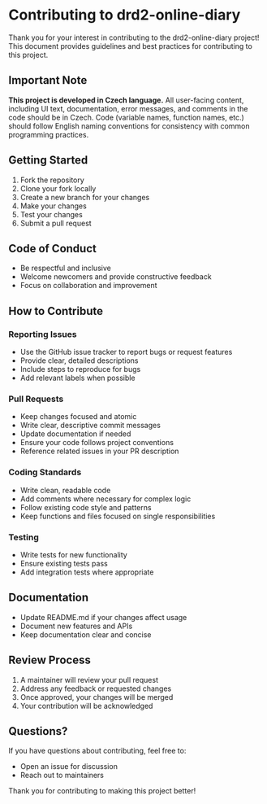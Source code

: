 # Contributing to drd2-online-diary

Thank you for your interest in contributing to the drd2-online-diary project! This document provides guidelines and best practices for contributing to this project.

## Important Note

**This project is developed in Czech language.** All user-facing content, including UI text, documentation, error messages, and comments in the code should be in Czech. Code (variable names, function names, etc.) should follow English naming conventions for consistency with common programming practices.

## Getting Started

1. Fork the repository
2. Clone your fork locally
3. Create a new branch for your changes
4. Make your changes
5. Test your changes
6. Submit a pull request

## Code of Conduct

- Be respectful and inclusive
- Welcome newcomers and provide constructive feedback
- Focus on collaboration and improvement

## How to Contribute

### Reporting Issues

- Use the GitHub issue tracker to report bugs or request features
- Provide clear, detailed descriptions
- Include steps to reproduce for bugs
- Add relevant labels when possible

### Pull Requests

- Keep changes focused and atomic
- Write clear, descriptive commit messages
- Update documentation if needed
- Ensure your code follows project conventions
- Reference related issues in your PR description

### Coding Standards

- Write clean, readable code
- Add comments where necessary for complex logic
- Follow existing code style and patterns
- Keep functions and files focused on single responsibilities

### Testing

- Write tests for new functionality
- Ensure existing tests pass
- Add integration tests where appropriate

## Documentation

- Update README.md if your changes affect usage
- Document new features and APIs
- Keep documentation clear and concise

## Review Process

1. A maintainer will review your pull request
2. Address any feedback or requested changes
3. Once approved, your changes will be merged
4. Your contribution will be acknowledged

## Questions?

If you have questions about contributing, feel free to:
- Open an issue for discussion
- Reach out to maintainers

Thank you for contributing to making this project better!
